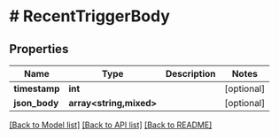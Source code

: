 # # RecentTriggerBody

## Properties

Name | Type | Description | Notes
------------ | ------------- | ------------- | -------------
**timestamp** | **int** |  | [optional]
**json_body** | **array<string,mixed>** |  | [optional]

[[Back to Model list]](../../README.md#models) [[Back to API list]](../../README.md#endpoints) [[Back to README]](../../README.md)
